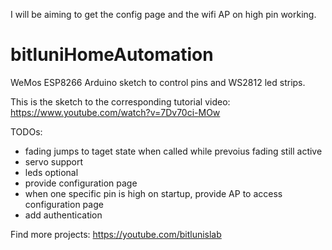 I will be aiming to get the config page and the wifi AP on high pin working.

# bitluniHomeAutomation
WeMos ESP8266 Arduino sketch to control pins and WS2812 led strips.

This is the sketch to the corresponding tutorial video:
https://www.youtube.com/watch?v=7Dv70ci-MOw

TODOs:
- fading jumps to taget state when called while prevoius fading still active
- servo support
- leds optional
- provide configuration page
- when one specific pin is high on startup, provide AP to access configuration page
- add authentication

Find more projects:
https://youtube.com/bitlunislab
